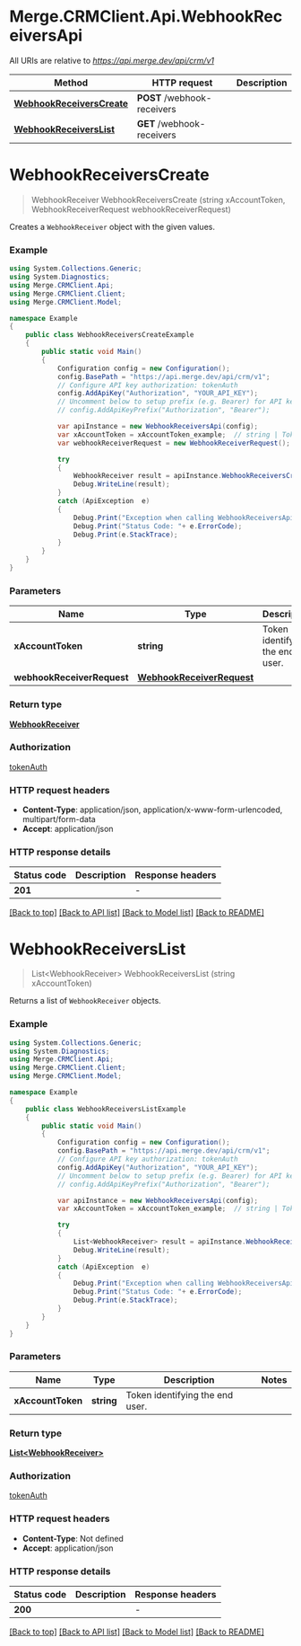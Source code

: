 # Merge.CRMClient.Api.WebhookReceiversApi

All URIs are relative to *https://api.merge.dev/api/crm/v1*

Method | HTTP request | Description
------------- | ------------- | -------------
[**WebhookReceiversCreate**](WebhookReceiversApi.md#webhookreceiverscreate) | **POST** /webhook-receivers | 
[**WebhookReceiversList**](WebhookReceiversApi.md#webhookreceiverslist) | **GET** /webhook-receivers | 


<a name="webhookreceiverscreate"></a>
# **WebhookReceiversCreate**
> WebhookReceiver WebhookReceiversCreate (string xAccountToken, WebhookReceiverRequest webhookReceiverRequest)



Creates a `WebhookReceiver` object with the given values.

### Example
```csharp
using System.Collections.Generic;
using System.Diagnostics;
using Merge.CRMClient.Api;
using Merge.CRMClient.Client;
using Merge.CRMClient.Model;

namespace Example
{
    public class WebhookReceiversCreateExample
    {
        public static void Main()
        {
            Configuration config = new Configuration();
            config.BasePath = "https://api.merge.dev/api/crm/v1";
            // Configure API key authorization: tokenAuth
            config.AddApiKey("Authorization", "YOUR_API_KEY");
            // Uncomment below to setup prefix (e.g. Bearer) for API key, if needed
            // config.AddApiKeyPrefix("Authorization", "Bearer");

            var apiInstance = new WebhookReceiversApi(config);
            var xAccountToken = xAccountToken_example;  // string | Token identifying the end user.
            var webhookReceiverRequest = new WebhookReceiverRequest(); // WebhookReceiverRequest | 

            try
            {
                WebhookReceiver result = apiInstance.WebhookReceiversCreate(xAccountToken, webhookReceiverRequest);
                Debug.WriteLine(result);
            }
            catch (ApiException  e)
            {
                Debug.Print("Exception when calling WebhookReceiversApi.WebhookReceiversCreate: " + e.Message );
                Debug.Print("Status Code: "+ e.ErrorCode);
                Debug.Print(e.StackTrace);
            }
        }
    }
}
```

### Parameters

Name | Type | Description  | Notes
------------- | ------------- | ------------- | -------------
 **xAccountToken** | **string**| Token identifying the end user. | 
 **webhookReceiverRequest** | [**WebhookReceiverRequest**](WebhookReceiverRequest.md)|  | 

### Return type

[**WebhookReceiver**](WebhookReceiver.md)

### Authorization

[tokenAuth](../README.md#tokenAuth)

### HTTP request headers

 - **Content-Type**: application/json, application/x-www-form-urlencoded, multipart/form-data
 - **Accept**: application/json


### HTTP response details
| Status code | Description | Response headers |
|-------------|-------------|------------------|
| **201** |  |  -  |

[[Back to top]](#) [[Back to API list]](../README.md#documentation-for-api-endpoints) [[Back to Model list]](../README.md#documentation-for-models) [[Back to README]](../README.md)

<a name="webhookreceiverslist"></a>
# **WebhookReceiversList**
> List&lt;WebhookReceiver&gt; WebhookReceiversList (string xAccountToken)



Returns a list of `WebhookReceiver` objects.

### Example
```csharp
using System.Collections.Generic;
using System.Diagnostics;
using Merge.CRMClient.Api;
using Merge.CRMClient.Client;
using Merge.CRMClient.Model;

namespace Example
{
    public class WebhookReceiversListExample
    {
        public static void Main()
        {
            Configuration config = new Configuration();
            config.BasePath = "https://api.merge.dev/api/crm/v1";
            // Configure API key authorization: tokenAuth
            config.AddApiKey("Authorization", "YOUR_API_KEY");
            // Uncomment below to setup prefix (e.g. Bearer) for API key, if needed
            // config.AddApiKeyPrefix("Authorization", "Bearer");

            var apiInstance = new WebhookReceiversApi(config);
            var xAccountToken = xAccountToken_example;  // string | Token identifying the end user.

            try
            {
                List<WebhookReceiver> result = apiInstance.WebhookReceiversList(xAccountToken);
                Debug.WriteLine(result);
            }
            catch (ApiException  e)
            {
                Debug.Print("Exception when calling WebhookReceiversApi.WebhookReceiversList: " + e.Message );
                Debug.Print("Status Code: "+ e.ErrorCode);
                Debug.Print(e.StackTrace);
            }
        }
    }
}
```

### Parameters

Name | Type | Description  | Notes
------------- | ------------- | ------------- | -------------
 **xAccountToken** | **string**| Token identifying the end user. | 

### Return type

[**List&lt;WebhookReceiver&gt;**](WebhookReceiver.md)

### Authorization

[tokenAuth](../README.md#tokenAuth)

### HTTP request headers

 - **Content-Type**: Not defined
 - **Accept**: application/json


### HTTP response details
| Status code | Description | Response headers |
|-------------|-------------|------------------|
| **200** |  |  -  |

[[Back to top]](#) [[Back to API list]](../README.md#documentation-for-api-endpoints) [[Back to Model list]](../README.md#documentation-for-models) [[Back to README]](../README.md)

